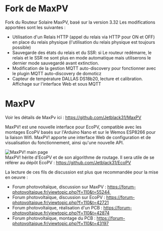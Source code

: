 # Fork de MaxPV
Fork du Routeur Solaire MaxPV, basé sur la version 3.32
Les modifications apportées sont les suivantes :

* Utilisation d'un Relais HTTP (appel du relais via HTTP pour ON et OFF) en place du relais physique (l'utilisation du relais physique est toujours possible)
* Sauvegarde des états du relais et du SSR: si Le routeur redémarre, le relais et le SSR ne sont plus en mode automatique mais utiliserons le dernier mode sauvegardé avant extinction.
* Modification de la gestion MQTT auto-discovery pour fonctionner avec le plugin MQTT auto-discovery de domoticz
* Capteur de température DALLAS DS18b20, lecture et calibration. Affichage sur l'interface Web et sous MQTT 

# MaxPV
Voir les détails de MaxPv ici : https://github.com/Jetblack31/MaxPV

MaxPV! est une nouvelle interface pour EcoPV, compatible avec les montages EcoPV basés sur l'Arduino Nano et sur le Wemos ESP8266 pour la liaison Wifi. MaxPV! apporte une interface Web de configuration et de visualisation du fonctionnement, ainsi qu'une nouvelle API.

![MaxPV! main page](images/mainpage.png)  
MaxPV! hérite d'EcoPV et de son algorithme de routage. Il sera utile de se référer au dépôt EcoPV : https://github.com/Jetblack31/EcoPV

La lecture de ces fils de discussion est plus que recommandée pour la mise en oeuvre :  
* Forum photovoltaïque, discussion sur MaxPV : https://forum-photovoltaique.fr/viewtopic.php?f=110&t=55244 
* Forum photovoltaïque, discussion sur EcoPV : https://forum-photovoltaique.fr/viewtopic.php?f=110&t=42721  
* Forum photovoltaïque, réalisation d'un PCB : https://forum-photovoltaique.fr/viewtopic.php?f=110&t=42874  
* Forum photovoltaïque, montage du PCB : https://forum-photovoltaique.fr/viewtopic.php?f=110&t=43197  
